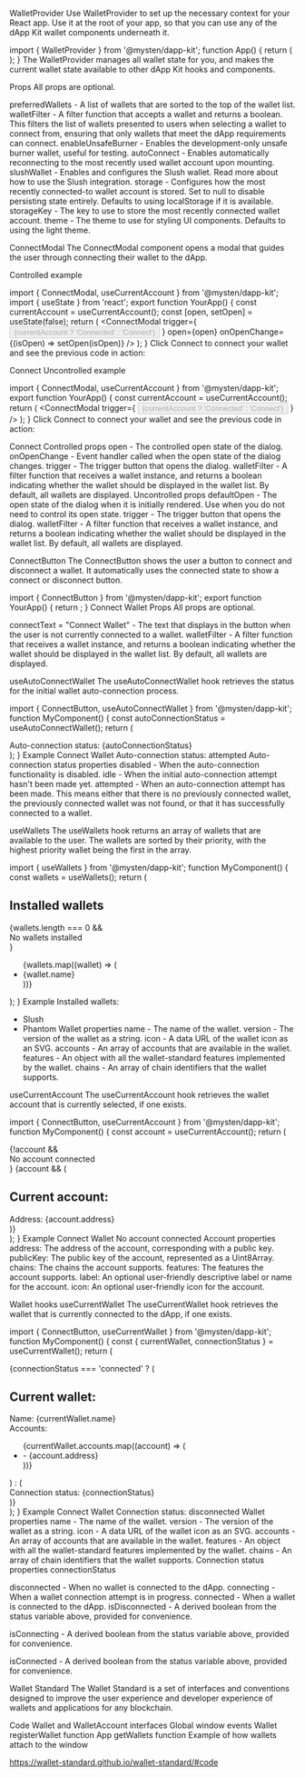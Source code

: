 WalletProvider
Use WalletProvider to set up the necessary context for your React app. Use it at the root of your app, so that you can use any of the dApp Kit wallet components underneath it.


import { WalletProvider } from '@mysten/dapp-kit';
function App() {
	return (
		<WalletProvider>
			<YourApp />
		</WalletProvider>
	);
}
The WalletProvider manages all wallet state for you, and makes the current wallet state available to other dApp Kit hooks and components.

Props
All props are optional.

preferredWallets - A list of wallets that are sorted to the top of the wallet list.
walletFilter - A filter function that accepts a wallet and returns a boolean. This filters the list of wallets presented to users when selecting a wallet to connect from, ensuring that only wallets that meet the dApp requirements can connect.
enableUnsafeBurner - Enables the development-only unsafe burner wallet, useful for testing.
autoConnect - Enables automatically reconnecting to the most recently used wallet account upon mounting.
slushWallet - Enables and configures the Slush wallet. Read more about how to use the Slush integration.
storage - Configures how the most recently connected-to wallet account is stored. Set to null to disable persisting state entirely. Defaults to using localStorage if it is available.
storageKey - The key to use to store the most recently connected wallet account.
theme - The theme to use for styling UI components. Defaults to using the light theme.



ConnectModal
The ConnectModal component opens a modal that guides the user through connecting their wallet to the dApp.

Controlled example

import { ConnectModal, useCurrentAccount } from '@mysten/dapp-kit';
import { useState } from 'react';
export function YourApp() {
	const currentAccount = useCurrentAccount();
	const [open, setOpen] = useState(false);
	return (
		<ConnectModal
			trigger={
				<button disabled={!!currentAccount}> {currentAccount ? 'Connected' : 'Connect'}</button>
			}
			open={open}
			onOpenChange={(isOpen) => setOpen(isOpen)}
		/>
	);
}
Click Connect to connect your wallet and see the previous code in action:

Connect
Uncontrolled example

import { ConnectModal, useCurrentAccount } from '@mysten/dapp-kit';
export function YourApp() {
	const currentAccount = useCurrentAccount();
	return (
		<ConnectModal
			trigger={
				<button disabled={!!currentAccount}> {currentAccount ? 'Connected' : 'Connect'}</button>
			}
		/>
	);
}
Click Connect to connect your wallet and see the previous code in action:

Connect
Controlled props
open - The controlled open state of the dialog.
onOpenChange - Event handler called when the open state of the dialog changes.
trigger - The trigger button that opens the dialog.
walletFilter - A filter function that receives a wallet instance, and returns a boolean indicating whether the wallet should be displayed in the wallet list. By default, all wallets are displayed.
Uncontrolled props
defaultOpen - The open state of the dialog when it is initially rendered. Use when you do not need to control its open state.
trigger - The trigger button that opens the dialog.
walletFilter - A filter function that receives a wallet instance, and returns a boolean indicating whether the wallet should be displayed in the wallet list. By default, all wallets are displayed.

ConnectButton
The ConnectButton shows the user a button to connect and disconnect a wallet. It automatically uses the connected state to show a connect or disconnect button.


import { ConnectButton } from '@mysten/dapp-kit';
export function YourApp() {
	return <ConnectButton />;
}
Connect Wallet
Props
All props are optional.

connectText = "Connect Wallet" - The text that displays in the button when the user is not currently connected to a wallet.
walletFilter - A filter function that receives a wallet instance, and returns a boolean indicating whether the wallet should be displayed in the wallet list. By default, all wallets are displayed.

useAutoConnectWallet
The useAutoConnectWallet hook retrieves the status for the initial wallet auto-connection process.


import { ConnectButton, useAutoConnectWallet } from '@mysten/dapp-kit';
function MyComponent() {
	const autoConnectionStatus = useAutoConnectWallet();
	return (
		<div>
			<ConnectButton />
			<div>Auto-connection status: {autoConnectionStatus}</div>
		</div>
	);
}
Example
Connect Wallet
Auto-connection status: attempted
Auto-connection status properties
disabled - When the auto-connection functionality is disabled.
idle - When the initial auto-connection attempt hasn't been made yet.
attempted - When an auto-connection attempt has been made. This means either that there is no previously connected wallet, the previously connected wallet was not found, or that it has successfully connected to a wallet.


useWallets
The useWallets hook returns an array of wallets that are available to the user. The wallets are sorted by their priority, with the highest priority wallet being the first in the array.


import { useWallets } from '@mysten/dapp-kit';
function MyComponent() {
	const wallets = useWallets();
	return (
		<div>
			<h2>Installed wallets</h2>
			{wallets.length === 0 && <div>No wallets installed</div>}
			<ul>
				{wallets.map((wallet) => (
					<li key={wallet.name}>{wallet.name}</li>
				))}
			</ul>
		</div>
	);
}
Example
Installed wallets:
- Slush
- Phantom
Wallet properties
name - The name of the wallet.
version - The version of the wallet as a string.
icon - A data URL of the wallet icon as an SVG.
accounts - An array of accounts that are available in the wallet.
features - An object with all the wallet-standard features implemented by the wallet.
chains - An array of chain identifiers that the wallet supports.

useCurrentAccount
The useCurrentAccount hook retrieves the wallet account that is currently selected, if one exists.


import { ConnectButton, useCurrentAccount } from '@mysten/dapp-kit';
function MyComponent() {
	const account = useCurrentAccount();
	return (
		<div>
			<ConnectButton />
			{!account && <div>No account connected</div>}
			{account && (
				<div>
					<h2>Current account:</h2>
					<div>Address: {account.address}</div>
				</div>
			)}
		</div>
	);
}
Example
Connect Wallet
No account connected
Account properties
address: The address of the account, corresponding with a public key.
publicKey: The public key of the account, represented as a Uint8Array.
chains: The chains the account supports.
features: The features the account supports.
label: An optional user-friendly descriptive label or name for the account.
icon: An optional user-friendly icon for the account.



Wallet hooks
useCurrentWallet
The useCurrentWallet hook retrieves the wallet that is currently connected to the dApp, if one exists.


import { ConnectButton, useCurrentWallet } from '@mysten/dapp-kit';
function MyComponent() {
	const { currentWallet, connectionStatus } = useCurrentWallet();
	return (
		<div>
			<ConnectButton />
			{connectionStatus === 'connected' ? (
				<div>
					<h2>Current wallet:</h2>
					<div>Name: {currentWallet.name}</div>
					<div>
						Accounts:
						<ul>
							{currentWallet.accounts.map((account) => (
								<li key={account.address}>- {account.address}</li>
							))}
						</ul>
					</div>
				</div>
			) : (
				<div>Connection status: {connectionStatus}</div>
			)}
		</div>
	);
}
Example
Connect Wallet
Connection status: disconnected
Wallet properties
name - The name of the wallet.
version - The version of the wallet as a string.
icon - A data URL of the wallet icon as an SVG.
accounts - An array of accounts that are available in the wallet.
features - An object with all the wallet-standard features implemented by the wallet.
chains - An array of chain identifiers that the wallet supports.
Connection status properties
connectionStatus

disconnected - When no wallet is connected to the dApp.
connecting - When a wallet connection attempt is in progress.
connected - When a wallet is connected to the dApp.
isDisconnected - A derived boolean from the status variable above, provided for convenience.

isConnecting - A derived boolean from the status variable above, provided for convenience.

isConnected - A derived boolean from the status variable above, provided for convenience.


Wallet Standard
The Wallet Standard is a set of interfaces and conventions designed to improve the user experience and developer experience of wallets and applications for any blockchain.

Code
Wallet and WalletAccount interfaces
Global window events
Wallet registerWallet function
App getWallets function
Example of how wallets attach to the window

https://wallet-standard.github.io/wallet-standard/#code